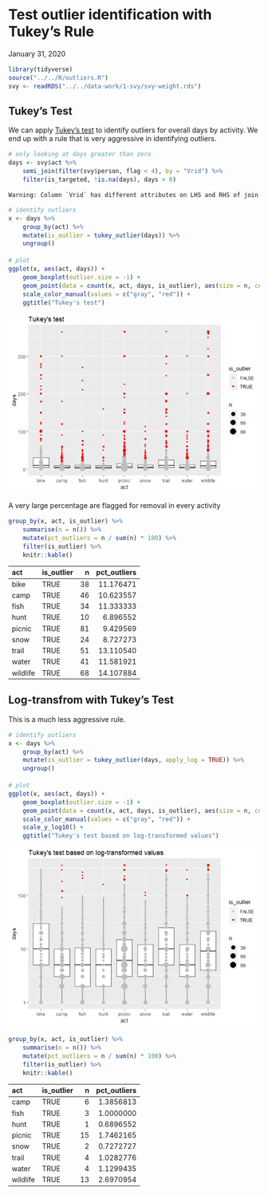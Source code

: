 Test outlier identification with Tukey’s Rule
================
January 31, 2020

``` r
library(tidyverse)
source("../../R/outliers.R")
svy <- readRDS("../../data-work/1-svy/svy-weight.rds")
```

## Tukey’s Test

We can apply [Tukey’s
test](https://en.wikipedia.org/wiki/Outlier#Tukey%27s_fences) to
identify outliers for overall days by activity. We end up with a rule
that is very aggressive in identifying outliers.

``` r
# only looking at days greater than zero
days <- svy$act %>% 
    semi_join(filter(svy$person, flag < 4), by = "Vrid") %>%
    filter(is_targeted, !is.na(days), days > 0)
```

    Warning: Column `Vrid` has different attributes on LHS and RHS of join

``` r
# identify outliers
x <- days %>%
    group_by(act) %>%
    mutate(is_outlier = tukey_outlier(days)) %>%
    ungroup()

# plot
ggplot(x, aes(act, days)) +
    geom_boxplot(outlier.size = -1) +
    geom_point(data = count(x, act, days, is_outlier), aes(size = n, color = is_outlier)) +
    scale_color_manual(values = c("gray", "red")) +
    ggtitle("Tukey's test")
```

![](outlier-testing_files/figure-gfm/unnamed-chunk-2-1.png)<!-- -->

A very large percentage are flagged for removal in every activity

``` r
group_by(x, act, is_outlier) %>%
    summarise(n = n()) %>%
    mutate(pct_outliers = n / sum(n) * 100) %>%
    filter(is_outlier) %>%
    knitr::kable()
```

| act      | is\_outlier |  n | pct\_outliers |
| :------- | :---------- | -: | ------------: |
| bike     | TRUE        | 38 |     11.176471 |
| camp     | TRUE        | 46 |     10.623557 |
| fish     | TRUE        | 34 |     11.333333 |
| hunt     | TRUE        | 10 |      6.896552 |
| picnic   | TRUE        | 81 |      9.429569 |
| snow     | TRUE        | 24 |      8.727273 |
| trail    | TRUE        | 51 |     13.110540 |
| water    | TRUE        | 41 |     11.581921 |
| wildlife | TRUE        | 68 |     14.107884 |

## Log-transfrom with Tukey’s Test

This is a much less aggressive rule.

``` r
# identify outliers
x <- days %>%
    group_by(act) %>%
    mutate(is_outlier = tukey_outlier(days, apply_log = TRUE)) %>%
    ungroup()

# plot
ggplot(x, aes(act, days)) +
    geom_boxplot(outlier.size = -1) +
    geom_point(data = count(x, act, days, is_outlier), aes(size = n, color = is_outlier)) +
    scale_color_manual(values = c("gray", "red")) +
    scale_y_log10() +
    ggtitle("Tukey's test based on log-transformed values")
```

![](outlier-testing_files/figure-gfm/unnamed-chunk-4-1.png)<!-- -->

``` r
group_by(x, act, is_outlier) %>%
    summarise(n = n()) %>%
    mutate(pct_outliers = n / sum(n) * 100) %>%
    filter(is_outlier) %>%
    knitr::kable()
```

| act      | is\_outlier |  n | pct\_outliers |
| :------- | :---------- | -: | ------------: |
| camp     | TRUE        |  6 |     1.3856813 |
| fish     | TRUE        |  3 |     1.0000000 |
| hunt     | TRUE        |  1 |     0.6896552 |
| picnic   | TRUE        | 15 |     1.7462165 |
| snow     | TRUE        |  2 |     0.7272727 |
| trail    | TRUE        |  4 |     1.0282776 |
| water    | TRUE        |  4 |     1.1299435 |
| wildlife | TRUE        | 13 |     2.6970954 |
